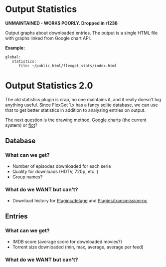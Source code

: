 # Output Statistics

**UNMAINTAINED - WORKS POORLY. Dropped in r1238**


Output graphs about downloaded entries. The output is a single HTML file with graphs linked from Google chart API.

**Example:**

```
global:
   statistics: 
      file: ~/public_html/flexget_stats/index.html
```

# Output Statistics 2.0

The old statistics plugin is crap, no one maintains it, and it really doesn't log anything useful. Since FlexGet 1.x has a fancy sqlite database, we can use that to get better statistics in addition to analyzing entries on output.

The next question is the drawing method, [Google charts](http://code.google.com/apis/chart/) (the current system) or [flot](http://code.google.com/p/flot/)?

## Database

### What can we get?

* Number of episodes downloaded for each serie
* Quality for downloads (HDTV, 720p, etc..)
* Group names?

### What do we WANT but can't?

* Download history for [Plugins/deluge](/Plugins/deluge) and [Plugins/transmissionrpc](/Plugins/transmissionrpc)

## Entries

### What can we get?

* IMDB score (average score for downloaded movies?)
* Torrent size downloaded (min, max, average, average per feed)

### What do we WANT but can't?

